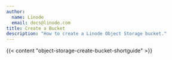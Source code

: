```yaml
---
author:
  name: Linode
  email: docs@linode.com
title: Create a Bucket
description: "How to create a Linode Object Storage bucket."
---
```


{{< content "object-storage-create-bucket-shortguide" >}}